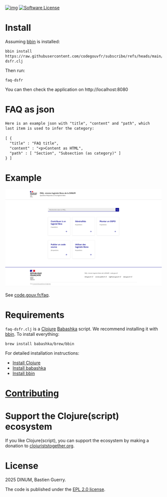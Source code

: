 [![img](https://img.shields.io/badge/code.gouv.fr-contributif-blue.svg)](https://code.gouv.fr/documentation/#quels-degres-douverture-pour-les-codes-sources)
[![Software License](https://img.shields.io/badge/Licence-EPL-green.svg)](https://githut.com/codegouvfr/faq-dsfr/tree/main/item/LICENSES/LICENSE.EPL-2.0.txt)

# Install

Assuming [bbin](https://github.com/babashka/bbin) is installed:

    bbin install https://raw.githubusercontent.com/codegouvfr/subscribe/refs/heads/main/faq-dsfr.clj

Then run:

    faq-dsfr
	
You can then check the application on http://localhost:8080

# FAQ as json

    Here is an example json with "title", "content" and "path", which
    last item is used to infer the category:

    [ {
      "title" : "FAQ title",
      "content" : "<p>Content as HTML",
      "path" : [ "Section", "Subsection (as category)" ]
    } ]

# Example

![FAQ screenshot](faq.png)

See [code.gouv.fr/faq](https://code.gouv.fr/faq).

# Requirements

`faq-dsfr.clj` is a [Clojure](https://clojure.org)
[Babashka](https://babashka.org) script. We recommend installing it
with [bbin](https://github.com/babashka/bbin). To install everything:

    brew install babashka/brew/bbin

For detailed installation instructions:

-   [Install Clojure](https://clojure.org/guides/install_clojure)
-   [Install babashka](https://github.com/babashka/babashka#installation)
-   [Install bbin](https://github.com/babashka/bbin#installation)

# [Contributing](CONTRIBUTING.md)
# Support the Clojure(script) ecosystem

If you like Clojure(script), you can support the ecosystem by making a
donation to [clojuriststogether.org](https://www.clojuriststogether.org).

# License

2025 DINUM, Bastien Guerry.

The code is published under the [EPL 2.0 license](LICENSES/LICENSE.EPL-2.0.txt).
